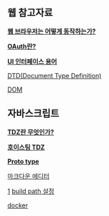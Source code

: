 웹 참고자료
---

[**웹 브라우저는 어떻게 동작하는가?**](https://d2.naver.com/helloworld/59361)

[**OAuth란?**](https://d2.naver.com/helloworld/24942)

[**UI 인터페이스 용어**](https://oriyong.tistory.com/57)

[DTD(Document Type Definition)](http://www.tcpschool.com/xml/xml_dtd_intro)

[DOM](https://www.w3.org/TR/1998/REC-DOM-Level-1-19981001/level-one-core.html)

자바스크립트
---
[**TDZ란 무엇인가?**](https://ui.toast.com/weekly-pick/ko_20191014)


[**호이스팅 TDZ**](https://evan-moon.github.io/2019/06/18/javascript-let-const/)

[**Proto type**](https://jongmin92.github.io/2017/03/14/JavaScript/understand-prototype/)


[마크다운 에디터](https://pandao.github.io/editor.md/en.html)

[1](https://jojoldu.tistory.com/250)
[build path 설정](https://m.blog.naver.com/PostView.nhn?blogId=meimi101&logNo=220100167162&proxyReferer=https:%2F%2Fwww.google.com%2F)

<!--
https://kuzuro.blogspot.com/2018/04/github.html
-->


[docker](https://www.notion.so/20-2-02cc35c50a6545b0a1ea3cf830b128b4)
